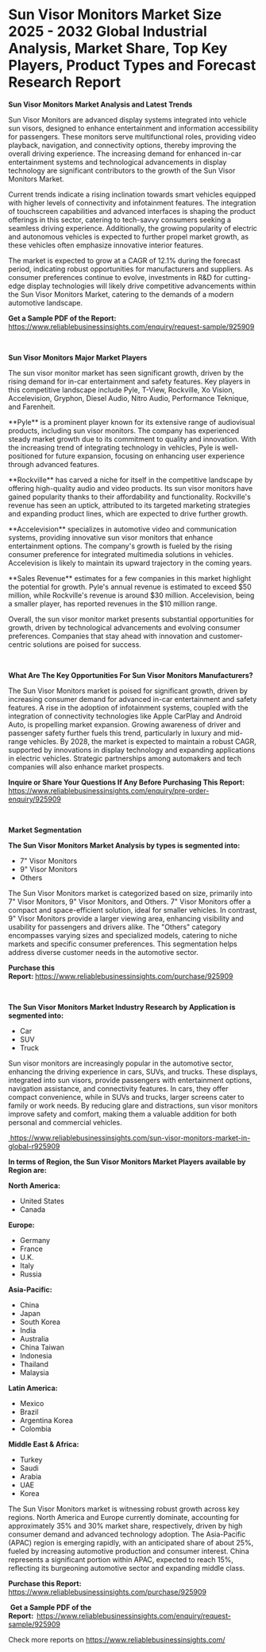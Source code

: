 <p><h1>Sun Visor Monitors Market Size 2025 - 2032 Global Industrial Analysis, Market Share, Top Key Players, Product Types and Forecast Research Report</h1></p><p><strong>Sun Visor Monitors Market Analysis and Latest Trends</strong></p>
<p><p>Sun Visor Monitors are advanced display systems integrated into vehicle sun visors, designed to enhance entertainment and information accessibility for passengers. These monitors serve multifunctional roles, providing video playback, navigation, and connectivity options, thereby improving the overall driving experience. The increasing demand for enhanced in-car entertainment systems and technological advancements in display technology are significant contributors to the growth of the Sun Visor Monitors Market.</p><p>Current trends indicate a rising inclination towards smart vehicles equipped with higher levels of connectivity and infotainment features. The integration of touchscreen capabilities and advanced interfaces is shaping the product offerings in this sector, catering to tech-savvy consumers seeking a seamless driving experience. Additionally, the growing popularity of electric and autonomous vehicles is expected to further propel market growth, as these vehicles often emphasize innovative interior features.</p><p>The market is expected to grow at a CAGR of 12.1% during the forecast period, indicating robust opportunities for manufacturers and suppliers. As consumer preferences continue to evolve, investments in R&D for cutting-edge display technologies will likely drive competitive advancements within the Sun Visor Monitors Market, catering to the demands of a modern automotive landscape.</p></p>
<p><strong>Get a Sample PDF of the Report:&nbsp;</strong> <a href="https://www.reliablebusinessinsights.com/enquiry/request-sample/925909?utm_campaign=2335&utm_medium=2&utm_source=Github&utm_content=ia&utm_term=30032025&utm_id=sun-visor-monitors">https://www.reliablebusinessinsights.com/enquiry/request-sample/925909</a></p>
<p>&nbsp;</p>
<p><strong>Sun Visor Monitors Major Market Players</strong></p>
<p><p>The sun visor monitor market has seen significant growth, driven by the rising demand for in-car entertainment and safety features. Key players in this competitive landscape include Pyle, T-View, Rockville, Xo Vision, Accelevision, Gryphon, Diesel Audio, Nitro Audio, Performance Teknique, and Farenheit.</p><p>**Pyle** is a prominent player known for its extensive range of audiovisual products, including sun visor monitors. The company has experienced steady market growth due to its commitment to quality and innovation. With the increasing trend of integrating technology in vehicles, Pyle is well-positioned for future expansion, focusing on enhancing user experience through advanced features.</p><p>**Rockville** has carved a niche for itself in the competitive landscape by offering high-quality audio and video products. Its sun visor monitors have gained popularity thanks to their affordability and functionality. Rockville's revenue has seen an uptick, attributed to its targeted marketing strategies and expanding product lines, which are expected to drive further growth.</p><p>**Accelevision** specializes in automotive video and communication systems, providing innovative sun visor monitors that enhance entertainment options. The company's growth is fueled by the rising consumer preference for integrated multimedia solutions in vehicles. Accelevision is likely to maintain its upward trajectory in the coming years.</p><p>**Sales Revenue** estimates for a few companies in this market highlight the potential for growth. Pyle's annual revenue is estimated to exceed $50 million, while Rockville's revenue is around $30 million. Accelevision, being a smaller player, has reported revenues in the $10 million range.</p><p>Overall, the sun visor monitor market presents substantial opportunities for growth, driven by technological advancements and evolving consumer preferences. Companies that stay ahead with innovation and customer-centric solutions are poised for success.</p></p>
<p>&nbsp;</p>
<p><strong>What Are The Key Opportunities For Sun Visor Monitors Manufacturers?</strong></p>
<p><p>The Sun Visor Monitors market is poised for significant growth, driven by increasing consumer demand for advanced in-car entertainment and safety features. A rise in the adoption of infotainment systems, coupled with the integration of connectivity technologies like Apple CarPlay and Android Auto, is propelling market expansion. Growing awareness of driver and passenger safety further fuels this trend, particularly in luxury and mid-range vehicles. By 2028, the market is expected to maintain a robust CAGR, supported by innovations in display technology and expanding applications in electric vehicles. Strategic partnerships among automakers and tech companies will also enhance market prospects.</p></p>
<p><strong>Inquire or Share Your Questions If Any Before Purchasing This Report:</strong> <a href="https://www.reliablebusinessinsights.com/enquiry/pre-order-enquiry/925909?utm_campaign=2335&utm_medium=2&utm_source=Github&utm_content=ia&utm_term=30032025&utm_id=sun-visor-monitors">https://www.reliablebusinessinsights.com/enquiry/pre-order-enquiry/925909</a></p>
<p>&nbsp;</p>
<p><strong>Market Segmentation</strong></p>
<p><strong>The Sun Visor Monitors Market Analysis by types is segmented into:</strong></p>
<p><ul><li>7" Visor Monitors</li><li>9" Visor Monitors</li><li>Others</li></ul></p>
<p><p>The Sun Visor Monitors market is categorized based on size, primarily into 7" Visor Monitors, 9" Visor Monitors, and Others. 7" Visor Monitors offer a compact and space-efficient solution, ideal for smaller vehicles. In contrast, 9" Visor Monitors provide a larger viewing area, enhancing visibility and usability for passengers and drivers alike. The "Others" category encompasses varying sizes and specialized models, catering to niche markets and specific consumer preferences. This segmentation helps address diverse customer needs in the automotive sector.</p></p>
<p><strong>Purchase this Report:&nbsp;</strong><a href="https://www.reliablebusinessinsights.com/purchase/925909?utm_campaign=2335&utm_medium=2&utm_source=Github&utm_content=ia&utm_term=30032025&utm_id=sun-visor-monitors">https://www.reliablebusinessinsights.com/purchase/925909</a></p>
<p>&nbsp;</p>
<p><strong>The Sun Visor Monitors Market Industry Research by Application is segmented into:</strong></p>
<p><ul><li>Car</li><li>SUV</li><li>Truck</li></ul></p>
<p><p>Sun visor monitors are increasingly popular in the automotive sector, enhancing the driving experience in cars, SUVs, and trucks. These displays, integrated into sun visors, provide passengers with entertainment options, navigation assistance, and connectivity features. In cars, they offer compact convenience, while in SUVs and trucks, larger screens cater to family or work needs. By reducing glare and distractions, sun visor monitors improve safety and comfort, making them a valuable addition for both personal and commercial vehicles.</p></p>
<p><a href="https://www.reliablebusinessinsights.com/sun-visor-monitors-market-in-global-r925909?utm_campaign=2335&utm_medium=2&utm_source=Github&utm_content=ia&utm_term=30032025&utm_id=sun-visor-monitors">&nbsp;https://www.reliablebusinessinsights.com/sun-visor-monitors-market-in-global-r925909</a></p>
<p><strong>In terms of Region, the Sun Visor Monitors Market Players available by Region are:</strong></p>
<p>
    <p> <strong> North America: </strong>
        <ul>
            <li>United States</li>
            <li>Canada</li>
        </ul>
        </p> 
    <p> <strong> Europe: </strong>
        <ul>
            <li>Germany</li>
            <li>France</li>
            <li>U.K.</li>
            <li>Italy</li>
            <li>Russia</li>
        </ul>
        </p> 
    <p> <strong> Asia-Pacific: </strong>
        <ul>
            <li>China</li>
            <li>Japan</li>
            <li>South Korea</li>
            <li>India</li>
            <li>Australia</li>
            <li>China Taiwan</li>
            <li>Indonesia</li>
            <li>Thailand</li>
            <li>Malaysia</li>
        </ul>
        </p> 
    <p> <strong> Latin America: </strong>
        <ul>
            <li>Mexico</li>
            <li>Brazil</li>
            <li>Argentina Korea</li>
            <li>Colombia</li>
        </ul>
        </p> 
    <p> <strong> Middle East & Africa: </strong>
        <ul>
            <li>Turkey</li>
            <li>Saudi</li>
            <li>Arabia</li>
            <li>UAE</li>
            <li>Korea</li>
        </ul>
    </p>
    </p>
<p><p>The Sun Visor Monitors market is witnessing robust growth across key regions. North America and Europe currently dominate, accounting for approximately 35% and 30% market share, respectively, driven by high consumer demand and advanced technology adoption. The Asia-Pacific (APAC) region is emerging rapidly, with an anticipated share of about 25%, fueled by increasing automotive production and consumer interest. China represents a significant portion within APAC, expected to reach 15%, reflecting its burgeoning automotive sector and expanding middle class.</p></p>
<p><strong>Purchase this Report: </strong><a href="https://www.reliablebusinessinsights.com/purchase/925909?utm_campaign=2335&utm_medium=2&utm_source=Github&utm_content=ia&utm_term=30032025&utm_id=sun-visor-monitors">https://www.reliablebusinessinsights.com/purchase/925909</a></p>
<p>&nbsp;<strong>Get a Sample PDF of the Report:&nbsp;&nbsp;</strong><a href="https://www.reliablebusinessinsights.com/enquiry/request-sample/925909?utm_campaign=2335&utm_medium=2&utm_source=Github&utm_content=ia&utm_term=30032025&utm_id=sun-visor-monitors">https://www.reliablebusinessinsights.com/enquiry/request-sample/925909</a></p>
<p><strong></strong></p>
<p>Check more reports on <a href="https://www.reliablebusinessinsights.com/?utm_campaign=2335&utm_medium=2&utm_source=Github&utm_content=ia&utm_term=30032025&utm_id=sun-visor-monitors">https://www.reliablebusinessinsights.com/</a></p>